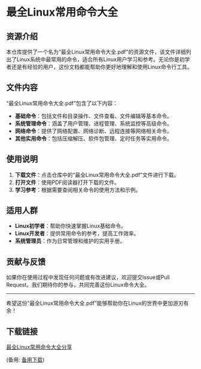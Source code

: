 # 最全Linux常用命令大全

## 资源介绍

本仓库提供了一个名为“最全Linux常用命令大全.pdf”的资源文件，该文件详细列出了Linux系统中最常用的命令，适合所有Linux用户学习和参考。无论你是初学者还是有经验的用户，这份文档都能帮助你更好地理解和使用Linux命令行工具。

## 文件内容

“最全Linux常用命令大全.pdf”包含了以下内容：

- **基础命令**：包括文件和目录操作、文件查看、文件编辑等基本命令。
- **系统管理命令**：涵盖了用户管理、进程管理、系统监控等高级命令。
- **网络命令**：提供了网络配置、网络诊断、远程连接等网络相关命令。
- **其他实用命令**：包括压缩解压、软件包管理、定时任务等实用命令。

## 使用说明

1. **下载文件**：点击仓库中的“最全Linux常用命令大全.pdf”文件进行下载。
2. **打开文件**：使用PDF阅读器打开下载的文件。
3. **学习参考**：根据需要查阅相关命令的使用方法和示例。

## 适用人群

- **Linux初学者**：帮助你快速掌握Linux基础命令。
- **Linux开发者**：提供常用命令的参考，提高工作效率。
- **系统管理员**：作为日常管理和维护的实用手册。

## 贡献与反馈

如果你在使用过程中发现任何问题或有改进建议，欢迎提交Issue或Pull Request。我们期待你的参与，共同完善这份Linux命令大全。

---

希望这份“最全Linux常用命令大全.pdf”能够帮助你在Linux的世界中更加游刃有余！

## 下载链接
[最全Linux常用命令大全分享](https://pan.quark.cn/s/2f00162d480d) 

(备用: [备用下载](https://pan.baidu.com/s/1_gsVmFd08wIUgUSljNH9sg?pwd=0dv9))
